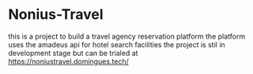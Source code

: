 # Nonius-Travel
this is a project to build a travel agency reservation platform
the platform uses the amadeus api for hotel search facilities
the project is stil in development stage but can be trialed at https://noniustravel.domingues.tech/
